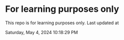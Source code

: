 # For learning purposes only
This repo is for learning purposes only.
Last updated at

Saturday, May 4, 2024 10:18:29 PM

